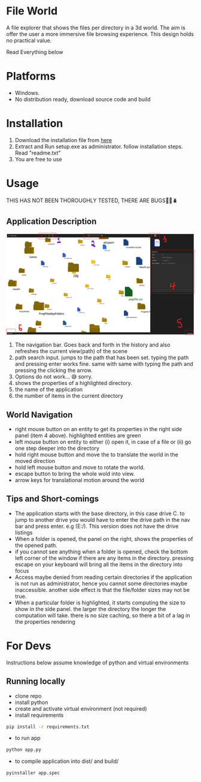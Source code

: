 # File World
A file explorer that shows the files per directory in a 3d world. The aim is offer the user a 
more immersive file browsing experience. This design holds no practical value.

Read Everything below

# Platforms
- Windows.
- No distribution ready, download source code and build

# Installation
1. Download the installation file from <a href="https://drive.google.com/file/d/1f9lTEaPugDKQEVuh_CtrlufiFs9YQZGq/view?usp=drive_link">here</a> 
2. Extract and Run setup.exe as administrator. follow installation steps. Read "readme.txt"
3. You are free to use

# Usage
THIS HAS NOT BEEN THOROUGHLY TESTED, THERE ARE BUGS🐜🐞🪲

## Application Description

![img.png](img.png)

1. The navigation bar. Goes back and forth in the history and also refreshes the current view(path) of the scene
2. path search input. jumps to the path that has been set. typing the path and pressing enter works fine. same with
    same with typing the path and pressing the clicking the arrow.
3. Options do not work... 😅 sorry.
4. shows the properties of a highlighted directory.
5. the name of the application
6. the number of items in the current directory

## World Navigation

- right mouse button on an entity to get its properties in the right side panel (item 4 above). highlighted entities are green
- left mouse button on entity to either (i) open it, in case of a file or (ii) go one step deeper into the directory
- hold right mouse button and move the to translate the world in the moved direction
- hold left mouse button and move to rotate the world.
- escape button to bring the whole wold into view.
- arrow keys for translational motion around the world


## Tips and Short-comings
- The application starts with the base directory, in this case drive C. to jump to another drive you would have to enter
  the drive path in the nav bar and press enter. e.g (E:/). This version does not have the drive listings
- When a folder is opened, the panel on the right, shows the properties of the opened path.
- if you cannot see anything when a folder is opened, check the bottom left corner of the window if there are any items 
  in the directory. pressing escape on your keyboard will bring all the items in the directory into focus
- Access maybe denied from reading certain directories if the application is not run as administrator, hence you cannot 
    some directories maybe inaccessible. another side effect is that the file/folder sizes may not be true.
- When a particular folder is highlighted, it starts computing the size to show in the side panel. the larger the 
  directory the longer the computation will take. there is no size caching, so there a bit of a lag in  the properties 
  rendering



# For Devs
Instructions below assume knowledge of python and virtual environments


## Running locally
- clone repo
- install python
- create and activate virtual environment (not required)
- install requirements
```cmd
pip install -r requirements.txt
```

- to run app
```cmd
python app.py
```

- to compile application into dist/ and build/
```cmd
pyinstaller app.spec
```
